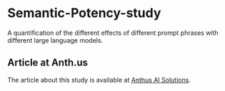 # Semantic-Potency-study

A quantification of the different effects of different prompt phrases with different large language models.

## Article at Anth.us

The article about this study is available at [Anthus AI Solutions](https://anth.us/blog/semantic-potency/).
